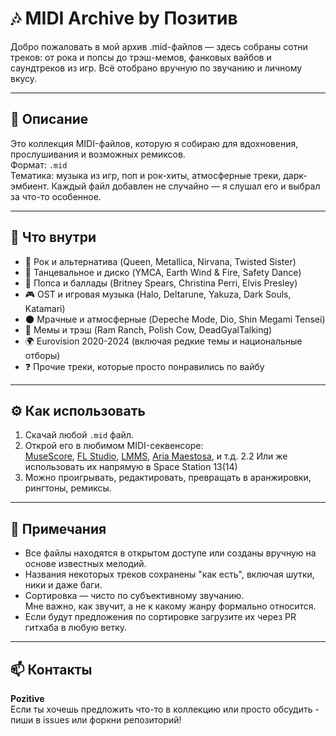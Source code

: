 # 🎶 MIDI Archive by Позитив

Добро пожаловать в мой архив .mid-файлов — здесь собраны сотни треков: от рока и попсы до трэш-мемов, фанковых вайбов и саундтреков из игр. Всё отобрано вручную по звучанию и личному вкусу.

---

## 💽 Описание

Это коллекция MIDI-файлов, которую я собираю для вдохновения, прослушивания и возможных ремиксов.  
Формат: `.mid`  
Тематика: музыка из игр, поп и рок-хиты, атмосферные треки, дарк-эмбиент.
Каждый файл добавлен не случайно — я слушал его и выбрал за что-то особенное.

---

## 🧠 Что внутри

- 🎸 Рок и альтернатива (Queen, Metallica, Nirvana, Twisted Sister)
- 💃 Танцевальное и диско (YMCA, Earth Wind & Fire, Safety Dance)
- 🎤 Попса и баллады (Britney Spears, Christina Perri, Elvis Presley)
- 🎮 OST и игровая музыка (Halo, Deltarune, Yakuza, Dark Souls, Katamari)
- 🌑 Мрачные и атмосферные (Depeche Mode, Dio, Shin Megami Tensei)
- 🐸 Мемы и трэш (Ram Ranch, Polish Cow, DeadGyalTalking)
- 🌍 Eurovision 2020-2024 (включая редкие темы и национальные отборы)
- ❓ Прочие треки, которые просто понравились по вайбу

---

## ⚙️ Как использовать

1. Скачай любой `.mid` файл.
2. Открой его в любимом MIDI-секвенсоре:  
   [MuseScore](https://musescore.org/), [FL Studio](https://www.image-line.com/), [LMMS](https://lmms.io/), [Aria Maestosa](http://ariamaestosa.sourceforge.net/), и т.д.
	2.2 Или же использовать их напрямую в Space Station 13(14)
3. Можно проигрывать, редактировать, превращать в аранжировки, рингтоны, ремиксы.

---

## 🧾 Примечания

- Все файлы находятся в открытом доступе или созданы вручную на основе известных мелодий.
- Названия некоторых треков сохранены "как есть", включая шутки, ники и даже баги.
- Сортировка — чисто по субъективному звучанию.  
  Мне важно, как звучит, а не к какому жанру формально относится.
- Если будут предложения по сортировке загрузите их через PR гитхаба в любую ветку.

---

## 📫 Контакты

**Pozitive**  
Если ты хочешь предложить что-то в коллекцию или просто обсудить - пиши в issues или форкни репозиторий!

